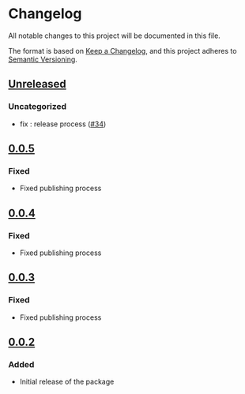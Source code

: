 # Changelog

All notable changes to this project will be documented in this file.

The format is based on [Keep a Changelog](https://keepachangelog.com/en/1.0.0/),
and this project adheres to [Semantic Versioning](https://semver.org/spec/v2.0.0.html).

## [Unreleased]

### Uncategorized

- fix : release process ([#34](https://github.com/MetaMask/mobile-wallet-protocol/pull/34))

## [0.0.5]

### Fixed

- Fixed publishing process

## [0.0.4]

### Fixed

- Fixed publishing process

## [0.0.3]

### Fixed

- Fixed publishing process

## [0.0.2]

### Added

- Initial release of the package

[Unreleased]: https://github.com/MetaMask/mobile-wallet-protocol/compare/@metamask/mobile-wallet-protocol-dapp-client@0.0.5...HEAD
[0.0.5]: https://github.com/MetaMask/mobile-wallet-protocol/compare/@metamask/mobile-wallet-protocol-dapp-client@0.0.4...@metamask/mobile-wallet-protocol-dapp-client@0.0.5
[0.0.4]: https://github.com/MetaMask/mobile-wallet-protocol/compare/@metamask/mobile-wallet-protocol-dapp-client@0.0.3...@metamask/mobile-wallet-protocol-dapp-client@0.0.4
[0.0.3]: https://github.com/MetaMask/mobile-wallet-protocol/compare/@metamask/mobile-wallet-protocol-dapp-client@0.0.2...@metamask/mobile-wallet-protocol-dapp-client@0.0.3
[0.0.2]: https://github.com/MetaMask/mobile-wallet-protocol/releases/tag/@metamask/mobile-wallet-protocol-dapp-client@0.0.2
